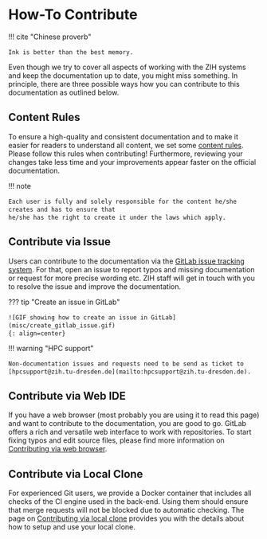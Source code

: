 # How-To Contribute

!!! cite "Chinese proverb"

    Ink is better than the best memory.

Even though we try to cover all aspects of working with the ZIH systems and keep the documentation
up to date, you might miss something. In principle, there are three possible ways how you can
contribute to this documentation as outlined below.

## Content Rules

To ensure a high-quality and consistent documentation and to make it easier for readers to
understand all content, we set some [content rules](content_rules.md). Please follow this rules when
contributing! Furthermore, reviewing your changes take less time and your improvements appear faster on
the official documentation.

!!! note

    Each user is fully and solely responsible for the content he/she creates and has to ensure that
    he/she has the right to create it under the laws which apply.

## Contribute via Issue

Users can contribute to the documentation via the
[GitLab issue tracking system](https://gitlab.hrz.tu-chemnitz.de/zih/hpcsupport/hpc-compendium/-/issues).
For that, open an issue to report typos and missing documentation or request for more precise
wording etc. ZIH staff will get in touch with you to resolve the issue and improve the
documentation.

??? tip "Create an issue in GitLab"

    ![GIF showing how to create an issue in GitLab](misc/create_gitlab_issue.gif)
    {: align=center}

!!! warning "HPC support"

    Non-documentation issues and requests need to be send as ticket to
    [hpcsupport@zih.tu-dresden.de](mailto:hpcsupport@zih.tu-dresden.de).

## Contribute via Web IDE

If you have a web browser (most probably you are using it to read this page) and want to contribute
to the documentation, you are good to go. GitLab offers a rich and versatile web interface to work
with repositories. To start fixing typos and edit source files, please find more information on
[Contributing via web browser](contribute_browser.md).

## Contribute via Local Clone

For experienced Git users, we provide a Docker container that includes all checks of the CI engine
used in the back-end. Using them should ensure that merge requests will not be blocked
due to automatic checking.
The page on [Contributing via local clone](contribute_container.md) provides you with the details
about how to setup and use your local clone.
